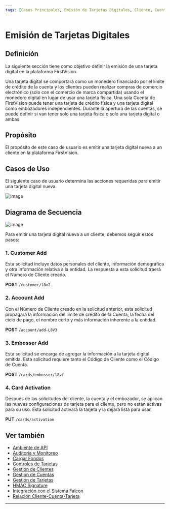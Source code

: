 ```yaml
---
tags: [Casos Principales, Emisión de Tarjetas Digitales, Cliente, Cuenta, Tarjetas, Embozador]
---
```


# Emisión de Tarjetas Digitales

## Definición

La siguiente sección tiene como objetivo definir la emisión de una tarjeta digital en la plataforma FirstVision.

Una tarjeta digital se comportará como un monedero financiado por el límite de crédito de la cuenta y los clientes pueden realizar compras de comercio electrónico (solo con el comercio de marca compartida) usando el monedero digital en lugar de usar una tarjeta física. Una sola Cuenta de FirstVision puede tener una tarjeta de crédito física y una tarjeta digital como embozadores independientes. Durante la apertura de las cuentas, se puede definir si van tener solo una tarjeta física o solo una tarjeta digital o ambas.

## Propósito

El propósito de este caso de usuario es emitir una tarjeta digital nueva a un cliente en la plataforma FirstVision.

## Casos de Uso

El siguiente caso de usuario determina las acciones requeridas para emitir una tarjeta digital nueva.

![image](https://user-images.githubusercontent.com/111396588/208847157-3b0caa4b-f73d-469a-8cb6-7461af6317a3.png)

## Diagrama de Secuencia

![image](https://user-images.githubusercontent.com/111396588/208847202-038f4634-9a8b-4de2-8446-028b386e1211.png)

Para emitir una tarjeta digital nueva a un cliente, debemos seguir estos pasos:

### 1. Customer Add

Esta solicitud incluye datos personales del cliente, información demográfica y otra información relativa a la entidad. La respuesta a esta solicitud traerá el Número de Cliente creado.

**POST** `/customer/l8v2`
      
### 2. Account Add

Con el Número de Cliente creado en la solicitud anterior, esta solicitud propagará la información del límite de crédito de la Cuenta, la fecha del ciclo de pago, el nombre corto y más información inherente a la entidad.

**POST** `/account/add-L8V3`
          
### 3. Embosser Add

Esta solicitud se encarga de agregar la información a la tarjeta digital emitida. Esta solicitud requiere tanto el Código de Cliente como el Código de Cuenta.

**POST** `/cards/embosser/l8vf`
          
### 4. Card Activation

Después de las solicitudes del cliente, la cuenta y el embozador, se aplican las nuevas configuraciones de tarjeta para el cliente, pero no están activas para su uso. Esta solicitud activará la tarjeta y la dejará lista para usar.

**PUT** `/cards/activation`
          

## Ver también

- [Ambiente de API](?path=docs/spanish/casos-principales/ambiente-api.md)
- [Auditoría y Monitoreo](?path=docs/spanish/casos-principales/auditoria.md)
- [Cargar Fondos](?path=docs/spanish/casos-principales/cargas.md)
- [Controles de Tarjetas](?path=docs/spanish/casos-principales/controles-tarjeta.md)
- [Gestión de Clientes](?path=docs/spanish/casos-principales/gestion-clientes.md)
- [Gestión de Cuentas](?path=docs/spanish/casos-principales/gestion-cuentas.md)
- [Gestión de Tarjetas](?path=docs/spanish/casos-principales/gestion-tarjetas.md)
- [HMAC Signature](?path=docs/spanish/casos-principales/hmac.md)
- [Integración con el Sistema Falcon](?path=docs/spanish/casos-principales/integracion-falcon.md)
- [Relación Cliente-Cuenta-Tarjeta](?path=docs/spanish/casos-principales/relacion.md)

---

